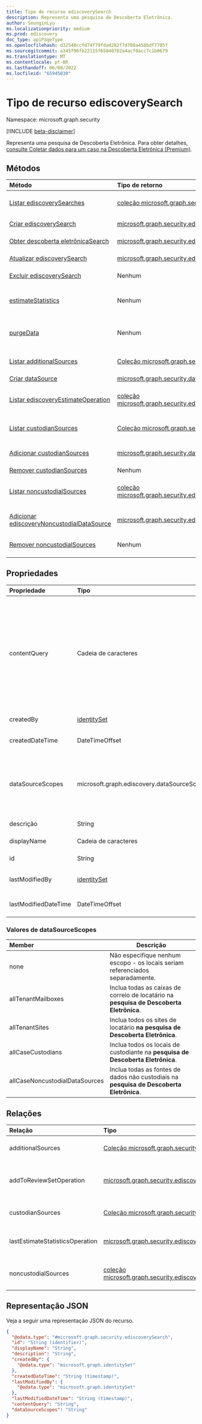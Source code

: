 ```yaml
---
title: Tipo de recurso ediscoverySearch
description: Representa uma pesquisa de Descoberta Eletrônica.
author: SeunginLyu
ms.localizationpriority: medium
ms.prod: ediscovery
doc_type: apiPageType
ms.openlocfilehash: d32540ccfd74f79fdad282f7d708a458bdf7705f
ms.sourcegitcommit: a345f96fb22115f65840702a4acf0acc7c1b0679
ms.translationtype: MT
ms.contentlocale: pt-BR
ms.lasthandoff: 06/08/2022
ms.locfileid: "65945030"
---
```

# <a name="ediscoverysearch-resource-type"></a>Tipo de recurso ediscoverySearch

Namespace: microsoft.graph.security

[!INCLUDE [beta-disclaimer](../../includes/beta-disclaimer.md)]

Representa uma pesquisa de Descoberta Eletrônica. Para obter detalhes, [consulte Coletar dados para um caso na Descoberta Eletrônica (Premium)](/microsoft-365/compliance/collecting-data-for-ediscovery).


## <a name="methods"></a>Métodos
|Método|Tipo de retorno|Descrição|
|:---|:---|:---|
|[Listar ediscoverySearches](../api/security-ediscoverycase-list-searches.md)|[coleção microsoft.graph.security.ediscoverySearch](../resources/security-ediscoverysearch.md)|Obtenha uma lista dos [objetos ediscoverySearch](../resources/security-ediscoverysearch.md) e suas propriedades.|
|[Criar ediscoverySearch](../api/security-ediscoverycase-post-searches.md)|[microsoft.graph.security.ediscoverySearch](../resources/security-ediscoverysearch.md)|Crie um novo [objeto ediscoverySearch](../resources/security-ediscoverysearch.md) .|
|[Obter descoberta eletrônicaSearch](../api/security-ediscoverysearch-get.md)|[microsoft.graph.security.ediscoverySearch](../resources/security-ediscoverysearch.md)|Leia as propriedades e as relações de [um objeto ediscoverySearch](../resources/security-ediscoverysearch.md) .|
|[Atualizar ediscoverySearch](../api/security-ediscoverysearch-update.md)|[microsoft.graph.security.ediscoverySearch](../resources/security-ediscoverysearch.md)|Atualize as propriedades de [um objeto ediscoverySearch](../resources/security-ediscoverysearch.md) .|
|[Excluir ediscoverySearch](../api/security-ediscoverycase-delete-searches.md)|Nenhum|Exclui um [objeto ediscoverySearch](../resources/security-ediscoverysearch.md) .|
|[estimateStatistics](../api/security-ediscoverysearch-estimatestatistics.md)|Nenhum|Execute uma operação de estimativa de estatísticas nos dados contidos na pesquisa de Descoberta Eletrônica.|
|[purgeData](../api/security-ediscoverysearch-purgedata.md)|Nenhum|Execute uma operação de limpeza de dados nos dados do Teams contidos na pesquisa de Descoberta Eletrônica.|
|[Listar additionalSources](../api/security-ediscoverysearch-list-custodiansources.md)|[Coleção microsoft.graph.security.dataSource](../resources/security-datasource.md)|Obtenha os recursos dataSource da propriedade de navegação additionalSources.|
|[Criar dataSource](../api/security-ediscoverysearch-post-additionalsources.md)|[microsoft.graph.security.dataSource](../resources/security-datasource.md)|Crie um novo objeto dataSource.|
|[Listar ediscoveryEstimateOperation](../api/security-ediscoverysearch-list-lastestimatestatisticsoperation.md)|[coleção microsoft.graph.security.ediscoveryEstimateOperation](../resources/security-ediscoveryestimateoperation.md)|Obtenha os recursos de ediscoveryEstimateOperation da propriedade de navegação lastEstimateStatisticsOperation.|
|[Listar custodianSources](../api/security-ediscoverysearch-list-custodiansources.md)|[Coleção microsoft.graph.security.dataSource](../resources/security-datasource.md)|Obtenha os recursos dataSource da propriedade de navegação custodianSources.|
|[Adicionar custodianSources](../api/security-ediscoverysearch-post-custodiansources.md)|[microsoft.graph.security.dataSource](../resources/security-datasource.md)|Adicione custodianSources postando na coleção custodianSources.|
|[Remover custodianSources](../api/security-ediscoverysearch-delete-custodiansources.md)|Nenhum|Remover um [objeto dataSource](../resources/security-datasource.md) .|
|[Listar noncustodialSources](../api/security-ediscoverysearch-list-noncustodialsources.md)|[coleção microsoft.graph.security.ediscoveryNoncustodialDataSource](../resources/security-ediscoverynoncustodialdatasource.md)|Obtenha os recursos de ediscoveryNoncustodialDataSource da propriedade de navegação noncustodialSources.|
|[Adicionar ediscoveryNoncustodialDataSource](../api/security-ediscoverysearch-post-noncustodialsources.md)|[microsoft.graph.security.ediscoveryNoncustodialDataSource](../resources/security-ediscoverynoncustodialdatasource.md)|Adicione noncustodialSources postando na coleção noncustodialSources.|
|[Remover noncustodialSources](../api/security-ediscoverysearch-delete-noncustodialsources.md)|Nenhum|Remova um [objeto ediscoveryNoncustodialDataSource](../resources/security-ediscoverynoncustodialdatasource.md) .|

## <a name="properties"></a>Propriedades
|Propriedade|Tipo|Descrição|
|:---|:---|:---|
|contentQuery|Cadeia de caracteres|A cadeia de caracteres de consulta na consulta KQL (Linguagem de Consulta de Palavra-chave). Para obter detalhes, consulte [consultas de palavra-chave e condições de pesquisa para Pesquisa de Conteúdo e Descoberta Eletrônica](/microsoft-365/compliance/keyword-queries-and-search-conditions). Você pode refinar pesquisas usando campos emparelhados com valores; por exemplo, assunto:"Finanças Trimestrais *" E Data>=01/06/2016 E Data<=01/07/2016*.|
|createdBy|[identitySet](../resources/identityset.md)|O usuário que criou **a pesquisa de Descoberta Eletrônica**.|
|createdDateTime|DateTimeOffset|A data e a hora em **que a pesquisa de Descoberta** Eletrônica foi criada.|
|dataSourceScopes|microsoft.graph.ediscovery.dataSourceScopes|Quando especificado, a coleção abrangerá um serviço para uma carga de trabalho inteira. Os valores possíveis são: `none`, `allTenantMailboxes`, `allTenantSites`, `allCaseCustodians`, `allCaseNoncustodialDataSources`.|
|descrição|String|A descrição da **pesquisa de Descoberta Eletrônica**.|
|displayName|Cadeia de caracteres|O nome de exibição da **pesquisa de Descoberta Eletrônica**.|
|id|String| A ID da **pesquisa de Descoberta Eletrônica**. Somente leitura. |
|lastModifiedBy|[identitySet](../resources/identityset.md)|O último usuário que modificou **a pesquisa de Descoberta Eletrônica**.|
|lastModifiedDateTime|DateTimeOffset|A última data e hora em que **a pesquisa de Descoberta Eletrônica** foi modificada.|

### <a name="datasourcescopes-values"></a>Valores de dataSourceScopes

|Member|Descrição|
|:----|-----------|
|none|Não especifique nenhum escopo - os locais seriam referenciados separadamente.|
|allTenantMailboxes|Inclua todas as caixas de correio de locatário na **pesquisa de Descoberta Eletrônica**.|
|allTenantSites|Inclua todos os sites de locatário **na pesquisa de Descoberta Eletrônica**.|
|allCaseCustodians|Inclua todos os locais de custodiante na **pesquisa de Descoberta Eletrônica**.|
|allCaseNoncustodialDataSources|Inclua todas as fontes de dados não custodiais na **pesquisa de Descoberta Eletrônica**.|

## <a name="relationships"></a>Relações
|Relação|Tipo|Descrição|
|:---|:---|:---|
|additionalSources|[Coleção microsoft.graph.security.dataSource](../resources/security-datasource.md)|Adiciona uma fonte adicional à **pesquisa de Descoberta Eletrônica**.|
|addToReviewSetOperation|[microsoft.graph.security.ediscoveryAddToReviewSetOperation](../resources/security-ediscoveryaddtoreviewsetoperation.md)|Adiciona os resultados da **pesquisa de Descoberta Eletrônica** ao **reviewSet especificado**.|
|custodianSources|[Coleção microsoft.graph.security.dataSource](../resources/security-datasource.md)|**Fontes custodiante** incluídas na **pesquisa de Descoberta Eletrônica**.|
|lastEstimateStatisticsOperation|[microsoft.graph.security.ediscoveryEstimateOperation](../resources/security-ediscoveryestimateoperation.md)|A última operação de estimativa associada à **pesquisa de Descoberta Eletrônica**.|
|noncustodialSources|[coleção microsoft.graph.security.ediscoveryNoncustodialDataSource](../resources/security-ediscoverynoncustodialdatasource.md)|**fontes noncustodialDataSource** incluídas na **pesquisa de Descoberta Eletrônica**|

## <a name="json-representation"></a>Representação JSON
Veja a seguir uma representação JSON do recurso.
<!-- {
  "blockType": "resource",
  "keyProperty": "id",
  "@odata.type": "microsoft.graph.security.ediscoverySearch",
  "openType": false
}
-->
``` json
{
  "@odata.type": "#microsoft.graph.security.ediscoverySearch",
  "id": "String (identifier)",
  "displayName": "String",
  "description": "String",
  "createdBy": {
    "@odata.type": "microsoft.graph.identitySet"
  },
  "createdDateTime": "String (timestamp)",
  "lastModifiedBy": {
    "@odata.type": "microsoft.graph.identitySet"
  },
  "lastModifiedDateTime": "String (timestamp)",
  "contentQuery": "String",
  "dataSourceScopes": "String"
}
```